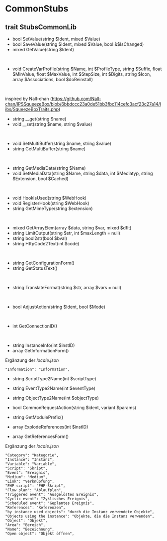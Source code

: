 # CommonStubs

## trait StubsCommonLib

- bool SetValue(string $Ident, mixed $Value)<br>
- bool SaveValue(string $Ident, mixed $Value, bool &$IsChanged)<br>
- mixed GetValue(string $Ident)<br>
<br>

- void CreateVarProfile(string $Name, int $ProfileType, string $Suffix, float $MinValue, float $MaxValue, int $StepSize, int $Digits, string $Icon, array $Associations, bool $doReinstall)<br>
<br>

inspired by Nall-chan (https://github.com/Nall-chan/IPSSqueezeBox/blob/6bbdccc23a0de51bb3fbc114cefc3acf23c27a14/libs/SqueezeBoxTraits.php)<br>
- string __get(string $name)<br>
- void __set(string $name, string $value)<br>
<br>

- void SetMultiBuffer(string $name, string $value)<br>
- string GetMultiBuffer(string $name)<br>
<br>

- string GetMediaData(string $Name)<br>
- void SetMediaData(string $Name, string $data, int $Mediatyp, string $Extension, bool $Cached)<br>
<br>

- void HookIsUsed(string $WebHook)<br>
- void RegisterHook(string $WebHook)<br>
- string GetMimeType(string $extension)<br>
<br>

- mixed GetArrayElem(array $data, string $var, mixed $dflt)<br>
- string LimitOutput(string $str, int $maxLength = null)<br>
- string bool2str(bool $bval)<br>
- string HttpCode2Text(int $code)<br>
<br>

- string GetConfigurationForm()<br>
- string GetStatusText()<br>
<br>

- string TranslateFormat(string $str, array $vars = null)<br>
<br>

- bool AdjustAction(string $Ident, bool $Mode)<br>
<br>

- int GetConnectionID()<br>
<br>

- string InstanceInfo(int $instID)<br>
- array GetInformationForm()<br>

Ergänzung der *locale.json*
```
"Information": "Information",
```

- string ScriptType2Name(int $scriptType)<br>
- string EventType2Name(int $eventType)<br>
- string ObjectType2Name(int $objectType)<br>

- bool CommonRequestAction(string $ident, variant $params)<br>

- string GetModulePrefix()<br>

- array ExplodeReferences(int $instID)<br>
- array GetReferencesForm()<br>

Ergänzung der *locale.json*
```
"Category": "Kategorie",
"Instance": "Instanz",
"Variable": "Variable",
"Script": "Skript",
"Event": "Ereignis",
"Medium": "Medium",
"Link": "Verknüpfung",
"PHP script": "PHP-Skript",
"Flow plan": "Ablaufplan",
"Triggered event": "Ausgelöstes Ereignis",
"Cyclic event": "Zyklisches Ereignis",
"Scheduled event": "Geplantes Ereignis",
"References": "Referenzen",
"by instance used objects": "durch die Instanz verwendete Objekte",
"Objects using the instance": "Objekte, die die Instanz verwenden",
"Object": "Objekt",
"Area": "Bereich",
"Name": "Bezeichnung",
"Open object": "Objekt öffnen",
```
